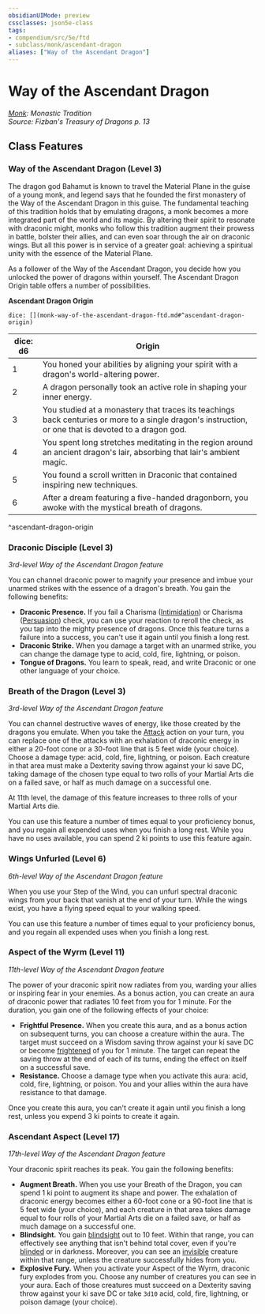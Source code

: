 ```yaml
---
obsidianUIMode: preview
cssclasses: json5e-class
tags:
- compendium/src/5e/ftd
- subclass/monk/ascendant-dragon
aliases: ["Way of the Ascendant Dragon"]
---
```

# Way of the Ascendant Dragon
*[Monk](TTRPG/Source%20Material/Mechanics/classes/Monk/Monk.md): Monastic Tradition*  
*Source: Fizban's Treasury of Dragons p. 13*  


## Class Features

### Way of the Ascendant Dragon (Level 3)

The dragon god Bahamut is known to travel the Material Plane in the guise of a young monk, and legend says that he founded the first monastery of the Way of the Ascendant Dragon in this guise. The fundamental teaching of this tradition holds that by emulating dragons, a monk becomes a more integrated part of the world and its magic. By altering their spirit to resonate with draconic might, monks who follow this tradition augment their prowess in battle, bolster their allies, and can even soar through the air on draconic wings. But all this power is in service of a greater goal: achieving a spiritual unity with the essence of the Material Plane.

As a follower of the Way of the Ascendant Dragon, you decide how you unlocked the power of dragons within yourself. The Ascendant Dragon Origin table offers a number of possibilities.

**Ascendant Dragon Origin**

`dice: [](monk-way-of-the-ascendant-dragon-ftd.md#^ascendant-dragon-origin)`

| dice: d6 | Origin |
|----------|--------|
| 1 | You honed your abilities by aligning your spirit with a dragon's world-altering power. |
| 2 | A dragon personally took an active role in shaping your inner energy. |
| 3 | You studied at a monastery that traces its teachings back centuries or more to a single dragon's instruction, or one that is devoted to a dragon god. |
| 4 | You spent long stretches meditating in the region around an ancient dragon's lair, absorbing that lair's ambient magic. |
| 5 | You found a scroll written in Draconic that contained inspiring new techniques. |
| 6 | After a dream featuring a five-handed dragonborn, you awoke with the mystical breath of dragons. |
^ascendant-dragon-origin

### Draconic Disciple (Level 3)

*3rd-level Way of the Ascendant Dragon feature*

You can channel draconic power to magnify your presence and imbue your unarmed strikes with the essence of a dragon's breath. You gain the following benefits:

- **Draconic Presence.** If you fail a Charisma ([Intimidation](TTRPG/Source%20Material/Mechanics/Rules/skills.md#Intimidation)) or Charisma ([Persuasion](TTRPG/Source%20Material/Mechanics/Rules/skills.md#Persuasion)) check, you can use your reaction to reroll the check, as you tap into the mighty presence of dragons. Once this feature turns a failure into a success, you can't use it again until you finish a long rest.  
- **Draconic Strike.** When you damage a target with an unarmed strike, you can change the damage type to acid, cold, fire, lightning, or poison.  
- **Tongue of Dragons.** You learn to speak, read, and write Draconic or one other language of your choice.  

### Breath of the Dragon (Level 3)

*3rd-level Way of the Ascendant Dragon feature*

You can channel destructive waves of energy, like those created by the dragons you emulate. When you take the [Attack](TTRPG/Source%20Material/Mechanics/Rules/actions.md#Attack) action on your turn, you can replace one of the attacks with an exhalation of draconic energy in either a 20-foot cone or a 30-foot line that is 5 feet wide (your choice). Choose a damage type: acid, cold, fire, lightning, or poison. Each creature in that area must make a Dexterity saving throw against your ki save DC, taking damage of the chosen type equal to two rolls of your Martial Arts die on a failed save, or half as much damage on a successful one.

At 11th level, the damage of this feature increases to three rolls of your Martial Arts die.

You can use this feature a number of times equal to your proficiency bonus, and you regain all expended uses when you finish a long rest. While you have no uses available, you can spend 2 ki points to use this feature again.

### Wings Unfurled (Level 6)

*6th-level Way of the Ascendant Dragon feature*

When you use your Step of the Wind, you can unfurl spectral draconic wings from your back that vanish at the end of your turn. While the wings exist, you have a flying speed equal to your walking speed.

You can use this feature a number of times equal to your proficiency bonus, and you regain all expended uses when you finish a long rest.

### Aspect of the Wyrm (Level 11)

*11th-level Way of the Ascendant Dragon feature*

The power of your draconic spirit now radiates from you, warding your allies or inspiring fear in your enemies. As a bonus action, you can create an aura of draconic power that radiates 10 feet from you for 1 minute. For the duration, you gain one of the following effects of your choice:

- **Frightful Presence.** When you create this aura, and as a bonus action on subsequent turns, you can choose a creature within the aura. The target must succeed on a Wisdom saving throw against your ki save DC or become [frightened](TTRPG/Source%20Material/Mechanics/Rules/conditions.md#Frightened) of you for 1 minute. The target can repeat the saving throw at the end of each of its turns, ending the effect on itself on a successful save.  
- **Resistance.** Choose a damage type when you activate this aura: acid, cold, fire, lightning, or poison. You and your allies within the aura have resistance to that damage.  

Once you create this aura, you can't create it again until you finish a long rest, unless you expend 3 ki points to create it again.

### Ascendant Aspect (Level 17)

*17th-level Way of the Ascendant Dragon feature*

Your draconic spirit reaches its peak. You gain the following benefits:

- **Augment Breath.** When you use your Breath of the Dragon, you can spend 1 ki point to augment its shape and power. The exhalation of draconic energy becomes either a 60-foot cone or a 90-foot line that is 5 feet wide (your choice), and each creature in that area takes damage equal to four rolls of your Martial Arts die on a failed save, or half as much damage on a successful one.  
- **Blindsight.** You gain [blindsight](TTRPG/Source%20Material/Mechanics/Rules/senses.md#Blindsight) out to 10 feet. Within that range, you can effectively see anything that isn't behind total cover, even if you're [blinded](TTRPG/Source%20Material/Mechanics/Rules/conditions.md#Blinded) or in darkness. Moreover, you can see an [invisible](TTRPG/Source%20Material/Mechanics/Rules/conditions.md#Invisible) creature within that range, unless the creature successfully hides from you.  
- **Explosive Fury.** When you activate your Aspect of the Wyrm, draconic fury explodes from you. Choose any number of creatures you can see in your aura. Each of those creatures must succeed on a Dexterity saving throw against your ki save DC or take `3d10` acid, cold, fire, lightning, or poison damage (your choice).